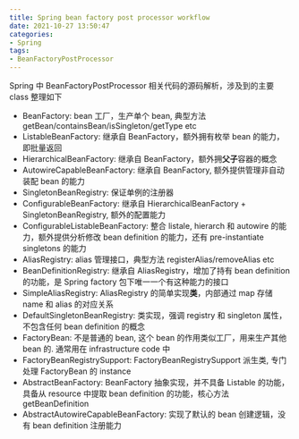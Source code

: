 ```yaml
---
title: Spring bean factory post processor workflow
date: 2021-10-27 13:50:47
categories:
- Spring
tags:
- BeanFactoryPostProcessor
---
```


Spring 中 BeanFactoryPostProcessor 相关代码的源码解析，涉及到的主要 class 整理如下

* BeanFactory: bean 工厂，生产单个 bean,  典型方法 getBean/containsBean/isSingleton/getType etc
* ListableBeanFactory: 继承自 BeanFactory，额外拥有枚举 bean 的能力，即批量返回
* HierarchicalBeanFactory: 继承自 BeanFactory，额外拥**父子**容器的概念
* AutowireCapableBeanFactory: 继承自 BeanFactory, 额外提供管理非自动装配 bean 的能力
* SingletonBeanRegistry: 保证单例的注册器
* ConfigurableBeanFactory: 继承自 HierarchicalBeanFactory + SingletonBeanRegistry, 额外的配置能力
* ConfigurableListableBeanFactory: 整合 listale, hierarch 和 autowire 的能力，额外提供分析修改 bean definition 的能力，还有 pre-instantiate singletons 的能力
* AliasRegistry: alias 管理接口，典型方法 registerAlias/removeAlias etc
* BeanDefinitionRegistry: 继承自 AliasRegistry，增加了持有 bean definition 的功能，是 Spring factory 包下唯一一个有这种能力的接口
* SimpleAliasRegistry: AliasRegistry 的简单实现**类**，内部通过 map 存储 name 和 alias 的对应关系
* DefaultSingletonBeanRegistry: 类实现，强调 registry 和 singleton 属性，不包含任何 bean definition 的概念
* FactoryBean: 不是普通的 bean, 这个 bean 的作用类似工厂，用来生产其他 bean 的. 通常用在 infrastructure code 中
* FactoryBeanRegistrySupport: FactoryBeanRegistrySupport 派生类, 专门处理 FactoryBean 的 instance
* AbstractBeanFactory: BeanFactory 抽象实现，并不具备 Listable 的功能，具备从 resource 中提取 bean definition 的功能，核心方法 getBeanDefinition
* AbstractAutowireCapableBeanFactory: 实现了默认的 bean 创建逻辑，没有 bean definition 注册能力